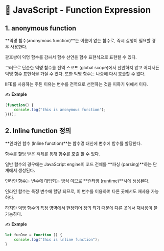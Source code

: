 # 📄 JavaScript - Function Expression

## 1.  **anonymous function** 

**익명 함수\(anonymous function\)**는 이름이 없는 함수로,  즉시 실행이 필요할 경우 사용한다.

괄호쌍이 익명 함수를 감싸서 함수 선언을 함수 표현식으로 표현될 수 있다. 

그러므로 단순한 익명 함수를 전역 스코프 \(global scope\)에서 선언하지 않고 어디서든 익명 함수 표현식을 가질 수 있다. 또한 익명 함수는 나중에 다시 호출할 수 없다.

IIFE를 사용하는 주된 이유는 변수를 전역으로 선언하는 것을 피하기 위해서 이다.

✍ **Exmple**

```javascript
(function() {
    console.log("this is anonymous function");
})();

```

## 2. Inline function 정의

**인라인 함수 \(lnline function\)**는 함수명 대신에 변수에 함수를 할당한다.

함수를 할당 받은 객체를 통해 함수를 호출 할 수 있다.

일반 함수의 경우에는 JavaScript engine이 코드 전체를 **파싱 \(parsing\)**하는 단계에서 생성된다.

인라인 함수는 변수에 대입되는 방식 이므로 **런타임 \(runtime\)**시에  생성된다.

인라인 함수는 특정 변수에 할당 되므로, 이 변수를 이용하여 다른 곳에서도 재사용 가능 하다.

하지만 익명 함수의 특정 영역에서 한정되어 정의 되기 때문에 다른 곳에서 재사용이 불가능하다.

✍ **Exmple**

```javascript
let funOne = function () {
    console.log("this is lnline function");
}
```

